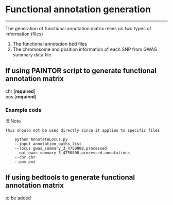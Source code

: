 # Functional annotation generation
---
The generation of functional annotation matrix relies on two types of information (files)

1. The functional annotation bed files
2. The chromosome and position information of each SNP from GWAS summary data file

## If using PAINTOR script to generate functional annotation matrix
chr [**required**]  
pos [**required**]  
### Example code

!!! Note

    This should not be used directly since it applies to specific files
    
```
	python AnnotateLocus.py
	--input annotation_paths_list
	--locus gwas_summary_3_4750808.processed
	--out gwas_summary_3_4750808.processed.annotations
	--chr chr
	--pos pos
```
## If using bedtools to generate functional annotation matrix
to be added




